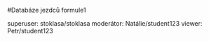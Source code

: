 #Databáze jezdců formule1

superuser: stoklasa/stoklasa
moderátor: Natálie/student123
viewer: Petr/student123
 
